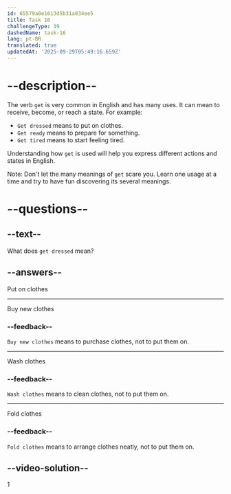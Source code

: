 ```yaml
---
id: 65579a0e1613d5b31a034ee5
title: Task 16
challengeType: 19
dashedName: task-16
lang: pt-BR
translated: true
updatedAt: '2025-09-29T05:49:16.659Z'
---
```


# --description--

The verb `get` is very common in English and has many uses. It can mean to receive, become, or reach a state. For example:

* `Get dressed` means to put on clothes.
* `Get ready` means to prepare for something.
* `Get tired` means to start feeling tired.

Understanding how `get` is used will help you express different actions and states in English. 

Note: Don't let the many meanings of `get` scare you. Learn one usage at a time and try to have fun discovering its several meanings.

# --questions--

## --text--

What does `get dressed` mean?

## --answers--

Put on clothes

---

Buy new clothes

### --feedback--

`Buy new clothes` means to purchase clothes, not to put them on.

---

Wash clothes

### --feedback--

`Wash clothes` means to clean clothes, not to put them on.

---

Fold clothes

### --feedback--

`Fold clothes` means to arrange clothes neatly, not to put them on.

## --video-solution--

1
